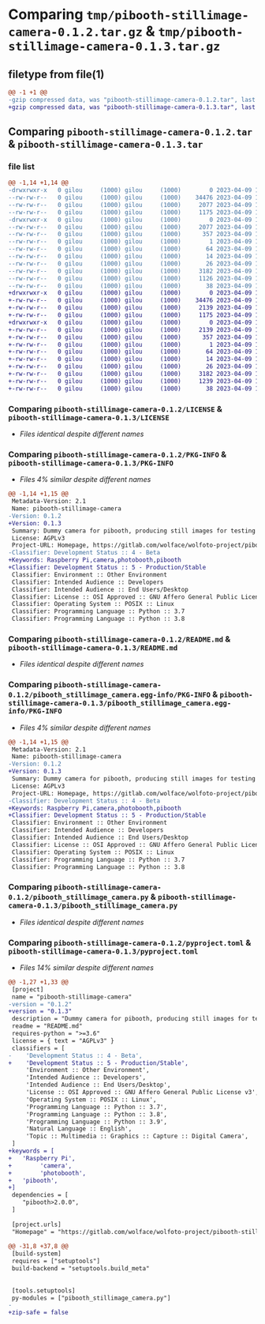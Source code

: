 # Comparing `tmp/pibooth-stillimage-camera-0.1.2.tar.gz` & `tmp/pibooth-stillimage-camera-0.1.3.tar.gz`

## filetype from file(1)

```diff
@@ -1 +1 @@
-gzip compressed data, was "pibooth-stillimage-camera-0.1.2.tar", last modified: Sun Apr  9 16:21:24 2023, max compression
+gzip compressed data, was "pibooth-stillimage-camera-0.1.3.tar", last modified: Sun Apr  9 19:22:48 2023, max compression
```

## Comparing `pibooth-stillimage-camera-0.1.2.tar` & `pibooth-stillimage-camera-0.1.3.tar`

### file list

```diff
@@ -1,14 +1,14 @@
-drwxrwxr-x   0 gilou     (1000) gilou     (1000)        0 2023-04-09 16:21:24.046278 pibooth-stillimage-camera-0.1.2/
--rw-rw-r--   0 gilou     (1000) gilou     (1000)    34476 2023-04-09 10:19:41.000000 pibooth-stillimage-camera-0.1.2/LICENSE
--rw-rw-r--   0 gilou     (1000) gilou     (1000)     2077 2023-04-09 16:21:24.046278 pibooth-stillimage-camera-0.1.2/PKG-INFO
--rw-rw-r--   0 gilou     (1000) gilou     (1000)     1175 2023-04-09 16:08:24.000000 pibooth-stillimage-camera-0.1.2/README.md
-drwxrwxr-x   0 gilou     (1000) gilou     (1000)        0 2023-04-09 16:21:24.046278 pibooth-stillimage-camera-0.1.2/pibooth_stillimage_camera.egg-info/
--rw-rw-r--   0 gilou     (1000) gilou     (1000)     2077 2023-04-09 16:21:24.000000 pibooth-stillimage-camera-0.1.2/pibooth_stillimage_camera.egg-info/PKG-INFO
--rw-rw-r--   0 gilou     (1000) gilou     (1000)      357 2023-04-09 16:21:24.000000 pibooth-stillimage-camera-0.1.2/pibooth_stillimage_camera.egg-info/SOURCES.txt
--rw-rw-r--   0 gilou     (1000) gilou     (1000)        1 2023-04-09 16:21:24.000000 pibooth-stillimage-camera-0.1.2/pibooth_stillimage_camera.egg-info/dependency_links.txt
--rw-rw-r--   0 gilou     (1000) gilou     (1000)       64 2023-04-09 16:21:24.000000 pibooth-stillimage-camera-0.1.2/pibooth_stillimage_camera.egg-info/entry_points.txt
--rw-rw-r--   0 gilou     (1000) gilou     (1000)       14 2023-04-09 16:21:24.000000 pibooth-stillimage-camera-0.1.2/pibooth_stillimage_camera.egg-info/requires.txt
--rw-rw-r--   0 gilou     (1000) gilou     (1000)       26 2023-04-09 16:21:24.000000 pibooth-stillimage-camera-0.1.2/pibooth_stillimage_camera.egg-info/top_level.txt
--rw-rw-r--   0 gilou     (1000) gilou     (1000)     3182 2023-04-09 10:21:48.000000 pibooth-stillimage-camera-0.1.2/pibooth_stillimage_camera.py
--rw-rw-r--   0 gilou     (1000) gilou     (1000)     1126 2023-04-09 16:21:06.000000 pibooth-stillimage-camera-0.1.2/pyproject.toml
--rw-rw-r--   0 gilou     (1000) gilou     (1000)       38 2023-04-09 16:21:24.046278 pibooth-stillimage-camera-0.1.2/setup.cfg
+drwxrwxr-x   0 gilou     (1000) gilou     (1000)        0 2023-04-09 19:22:48.907290 pibooth-stillimage-camera-0.1.3/
+-rw-rw-r--   0 gilou     (1000) gilou     (1000)    34476 2023-04-09 10:19:41.000000 pibooth-stillimage-camera-0.1.3/LICENSE
+-rw-rw-r--   0 gilou     (1000) gilou     (1000)     2139 2023-04-09 19:22:48.907290 pibooth-stillimage-camera-0.1.3/PKG-INFO
+-rw-rw-r--   0 gilou     (1000) gilou     (1000)     1175 2023-04-09 16:08:24.000000 pibooth-stillimage-camera-0.1.3/README.md
+drwxrwxr-x   0 gilou     (1000) gilou     (1000)        0 2023-04-09 19:22:48.907290 pibooth-stillimage-camera-0.1.3/pibooth_stillimage_camera.egg-info/
+-rw-rw-r--   0 gilou     (1000) gilou     (1000)     2139 2023-04-09 19:22:48.000000 pibooth-stillimage-camera-0.1.3/pibooth_stillimage_camera.egg-info/PKG-INFO
+-rw-rw-r--   0 gilou     (1000) gilou     (1000)      357 2023-04-09 19:22:48.000000 pibooth-stillimage-camera-0.1.3/pibooth_stillimage_camera.egg-info/SOURCES.txt
+-rw-rw-r--   0 gilou     (1000) gilou     (1000)        1 2023-04-09 19:22:48.000000 pibooth-stillimage-camera-0.1.3/pibooth_stillimage_camera.egg-info/dependency_links.txt
+-rw-rw-r--   0 gilou     (1000) gilou     (1000)       64 2023-04-09 19:22:48.000000 pibooth-stillimage-camera-0.1.3/pibooth_stillimage_camera.egg-info/entry_points.txt
+-rw-rw-r--   0 gilou     (1000) gilou     (1000)       14 2023-04-09 19:22:48.000000 pibooth-stillimage-camera-0.1.3/pibooth_stillimage_camera.egg-info/requires.txt
+-rw-rw-r--   0 gilou     (1000) gilou     (1000)       26 2023-04-09 19:22:48.000000 pibooth-stillimage-camera-0.1.3/pibooth_stillimage_camera.egg-info/top_level.txt
+-rw-rw-r--   0 gilou     (1000) gilou     (1000)     3182 2023-04-09 17:28:06.000000 pibooth-stillimage-camera-0.1.3/pibooth_stillimage_camera.py
+-rw-rw-r--   0 gilou     (1000) gilou     (1000)     1239 2023-04-09 19:20:30.000000 pibooth-stillimage-camera-0.1.3/pyproject.toml
+-rw-rw-r--   0 gilou     (1000) gilou     (1000)       38 2023-04-09 19:22:48.907290 pibooth-stillimage-camera-0.1.3/setup.cfg
```

### Comparing `pibooth-stillimage-camera-0.1.2/LICENSE` & `pibooth-stillimage-camera-0.1.3/LICENSE`

 * *Files identical despite different names*

### Comparing `pibooth-stillimage-camera-0.1.2/PKG-INFO` & `pibooth-stillimage-camera-0.1.3/PKG-INFO`

 * *Files 4% similar despite different names*

```diff
@@ -1,14 +1,15 @@
 Metadata-Version: 2.1
 Name: pibooth-stillimage-camera
-Version: 0.1.2
+Version: 0.1.3
 Summary: Dummy camera for pibooth, producing still images for testing
 License: AGPLv3
 Project-URL: Homepage, https://gitlab.com/wolface/wolfoto-project/pibooth-stillimage-camera
-Classifier: Development Status :: 4 - Beta
+Keywords: Raspberry Pi,camera,photobooth,pibooth
+Classifier: Development Status :: 5 - Production/Stable
 Classifier: Environment :: Other Environment
 Classifier: Intended Audience :: Developers
 Classifier: Intended Audience :: End Users/Desktop
 Classifier: License :: OSI Approved :: GNU Affero General Public License v3
 Classifier: Operating System :: POSIX :: Linux
 Classifier: Programming Language :: Python :: 3.7
 Classifier: Programming Language :: Python :: 3.8
```

### Comparing `pibooth-stillimage-camera-0.1.2/README.md` & `pibooth-stillimage-camera-0.1.3/README.md`

 * *Files identical despite different names*

### Comparing `pibooth-stillimage-camera-0.1.2/pibooth_stillimage_camera.egg-info/PKG-INFO` & `pibooth-stillimage-camera-0.1.3/pibooth_stillimage_camera.egg-info/PKG-INFO`

 * *Files 4% similar despite different names*

```diff
@@ -1,14 +1,15 @@
 Metadata-Version: 2.1
 Name: pibooth-stillimage-camera
-Version: 0.1.2
+Version: 0.1.3
 Summary: Dummy camera for pibooth, producing still images for testing
 License: AGPLv3
 Project-URL: Homepage, https://gitlab.com/wolface/wolfoto-project/pibooth-stillimage-camera
-Classifier: Development Status :: 4 - Beta
+Keywords: Raspberry Pi,camera,photobooth,pibooth
+Classifier: Development Status :: 5 - Production/Stable
 Classifier: Environment :: Other Environment
 Classifier: Intended Audience :: Developers
 Classifier: Intended Audience :: End Users/Desktop
 Classifier: License :: OSI Approved :: GNU Affero General Public License v3
 Classifier: Operating System :: POSIX :: Linux
 Classifier: Programming Language :: Python :: 3.7
 Classifier: Programming Language :: Python :: 3.8
```

### Comparing `pibooth-stillimage-camera-0.1.2/pibooth_stillimage_camera.py` & `pibooth-stillimage-camera-0.1.3/pibooth_stillimage_camera.py`

 * *Files identical despite different names*

### Comparing `pibooth-stillimage-camera-0.1.2/pyproject.toml` & `pibooth-stillimage-camera-0.1.3/pyproject.toml`

 * *Files 14% similar despite different names*

```diff
@@ -1,27 +1,33 @@
 [project]
 name = "pibooth-stillimage-camera"
-version = "0.1.2"
+version = "0.1.3"
 description = "Dummy camera for pibooth, producing still images for testing"
 readme = "README.md"
 requires-python = ">=3.6"
 license = { text = "AGPLv3" }
 classifiers = [
-    'Development Status :: 4 - Beta',
+    'Development Status :: 5 - Production/Stable',
     'Environment :: Other Environment',
     'Intended Audience :: Developers',
     'Intended Audience :: End Users/Desktop',
     'License :: OSI Approved :: GNU Affero General Public License v3',
     'Operating System :: POSIX :: Linux',
     'Programming Language :: Python :: 3.7',
     'Programming Language :: Python :: 3.8',
     'Programming Language :: Python :: 3.9',
     'Natural Language :: English',
     'Topic :: Multimedia :: Graphics :: Capture :: Digital Camera',
 ]
+keywords = [
+	'Raspberry Pi',
+        'camera',
+        'photobooth',
+	'pibooth',
+]
 dependencies = [
 	"pibooth>2.0.0",
 ]
 
 [project.urls]
 "Homepage" = "https://gitlab.com/wolface/wolfoto-project/pibooth-stillimage-camera"
 
@@ -31,8 +37,8 @@
 [build-system]
 requires = ["setuptools"]
 build-backend = "setuptools.build_meta"
 
 
 [tools.setuptools]
 py-modules = ["pibooth_stillimage_camera.py"]
-
+zip-safe = false
```

